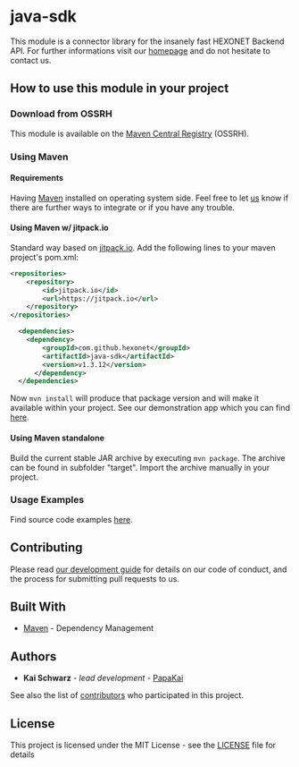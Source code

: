 # java-sdk

This module is a connector library for the insanely fast HEXONET Backend API. For further informations visit our [homepage](http://hexonet.net) and do not hesitate to contact us.

## How to use this module in your project

### Download from OSSRH

This module is available on the [Maven Central Registry](https://github.com/hexonet/java-sdk/wiki/Development-Guide#ossrh-paths) (OSSRH).

### Using Maven

#### Requirements

Having [Maven](https://maven.apache.org) installed on operating system side.
Feel free to let [us](https://github.com/hexonet/java-sdk/wiki/Help) know if there are further ways to integrate or if you have any trouble.

#### Using Maven w/ jitpack.io

Standard way based on [jitpack.io](http://jitpack.io).
Add the following lines to your maven project's pom.xml:

```xml
<repositories>
    <repository>
        <id>jitpack.io</id>
        <url>https://jitpack.io</url>
    </repository>
</repositories>
```

```xml
  <dependencies>
    <dependency>
        <groupId>com.github.hexonet</groupId>
        <artifactId>java-sdk</artifactId>
        <version>v1.3.12</version>
      </dependency>
  </dependencies>
```

Now `mvn install` will produce that package version and will make it available within your project.
See our demonstration app which you can find [here](https://github.com/hexonet/java-sdk-demo).

#### Using Maven standalone

Build the current stable JAR archive by executing `mvn package`. The archive can be found in subfolder "target".
Import the archive manually in your project.

### Usage Examples

Find source code examples [here](https://github.com/hexonet/java-sdk/wiki/Usage-Guide#examples).

## Contributing

Please read [our development guide](https://github.com/hexonet/java-sdk/wiki/Development-Guide) for details on our code of conduct, and the process for submitting pull requests to us.

## Built With

* [Maven](https://maven.apache.org/) - Dependency Management

## Authors

* **Kai Schwarz** - *lead development* - [PapaKai](https://github.com/papakai)

See also the list of [contributors](https://github.com/hexonet/java-sdk/graphs/contributors) who participated in this project.

## License

This project is licensed under the MIT License - see the [LICENSE](LICENSE) file for details
